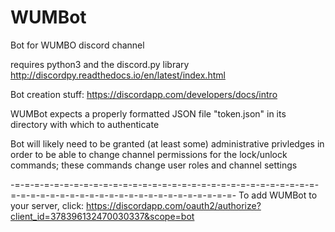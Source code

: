 # WUMBot
Bot for WUMBO discord channel

requires python3 and the discord.py library
http://discordpy.readthedocs.io/en/latest/index.html

Bot creation stuff:
https://discordapp.com/developers/docs/intro


WUMBot expects a properly formatted JSON file "token.json" in its directory with which to authenticate



Bot will likely need to be granted (at least some) administrative privledges in order to be able to change channel permissions for the lock/unlock commands; these commands change user roles and channel settings



-=-=-=-=-=-=-=-=-=-=-=-=-=-=-=-=-=-=-=-=-=-=-=-=-=-=-=-=-=-=-=-=-=-=-=-=-=-=-=-=-=-=-=-=-=-=-=-=-=-=-=-=-=-=-
To add WUMBot to your server, click:
https://discordapp.com/oauth2/authorize?client_id=378396132470030337&scope=bot
